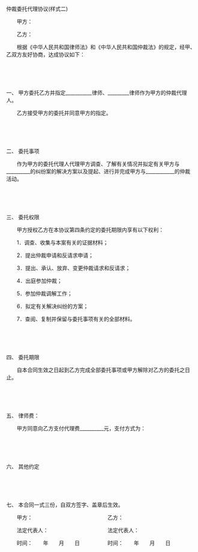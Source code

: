 



仲裁委托代理协议(样式二)



 

　　甲方：

　　乙方：

　　根据《中华人民共和国律师法》和《中华人民共和国仲裁法》的规定，经甲、乙双方友好协商，达成协议如下：

　　 

　　

一、
甲方委托乙方并指定___________律师、_________律师作为甲方的仲裁代理人。

　　乙方接受甲方的委托并同意甲方的指定。

　　 

　　

二、
委托事项

　　作为甲方的委托代理人代理甲方调查、了解有关情况并拟定有关甲方与__________的纠纷案的解决方案以及提起、进行并完成甲方与____________的仲裁活动。

　　 

　　

三、
委托权限

　　甲方授权乙方在本协议第四条约定的委托期限内享有以下权利：

　　1．调查、收集与本案有关的证据材料；

　　2．提出仲裁申请和反请求申请；

　　3．提出、承认、放弃、变更仲裁请求和反请求；

　　4．出庭参加仲裁；

　　5．参加仲裁调解工作；

　　6．拟定有关解决纠纷的方案；

　　7．查阅、复制并保留与委托事项有关的全部材料。

　　 

　　

四、
委托期限

　　自本合同生效之日起到乙方完成全部委托事项或甲方解除对乙方的委托之日止。

　　 

　　

五、
律师费：

　　甲方同意向乙方支付代理费__________元，支付方式为：

　　 

　　

六、
其他约定

　　 

　　

七、
本合同一式三份，自双方签字、盖章后生效。

　　甲方：　　　　　　　　　　　　　　 乙方：

　　法定代表人：　　　　　　　　　　　 法定代表人：

　　时间：　　年　　月　　日　　　　　 时间：　　年　　月　　日